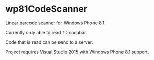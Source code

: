 # wp81CodeScanner
Linear barcode scanner for Windows Phone 8.1

Currently only able to read 1D codabar.

Code that is read can be send to a server.

Project requires Visual Studio 2015 with Windows Phone 8.1 support.

